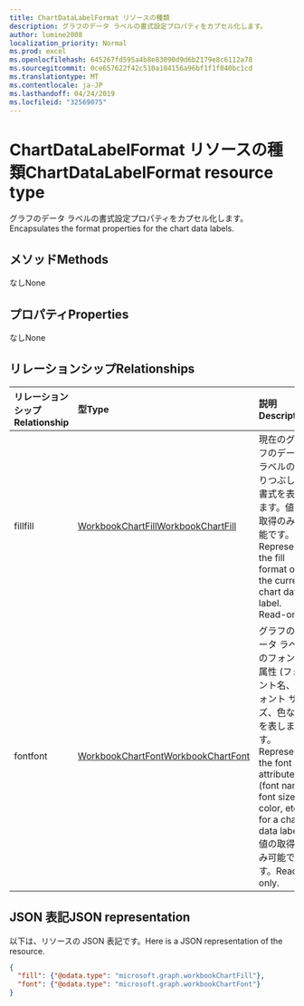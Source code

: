 ```yaml
---
title: ChartDataLabelFormat リソースの種類
description: グラフのデータ ラベルの書式設定プロパティをカプセル化します。
author: lumine2008
localization_priority: Normal
ms.prod: excel
ms.openlocfilehash: 645267fd595a4b8e83090d9d6b2179e8c6112a78
ms.sourcegitcommit: 0ce657622f42c510a104156a96bf1f1f040bc1cd
ms.translationtype: MT
ms.contentlocale: ja-JP
ms.lasthandoff: 04/24/2019
ms.locfileid: "32569075"
---
```

# <a name="chartdatalabelformat-resource-type"></a><span data-ttu-id="462b6-103">ChartDataLabelFormat リソースの種類</span><span class="sxs-lookup"><span data-stu-id="462b6-103">ChartDataLabelFormat resource type</span></span>

<span data-ttu-id="462b6-104">グラフのデータ ラベルの書式設定プロパティをカプセル化します。</span><span class="sxs-lookup"><span data-stu-id="462b6-104">Encapsulates the format properties for the chart data labels.</span></span>


## <a name="methods"></a><span data-ttu-id="462b6-105">メソッド</span><span class="sxs-lookup"><span data-stu-id="462b6-105">Methods</span></span>
<span data-ttu-id="462b6-106">なし</span><span class="sxs-lookup"><span data-stu-id="462b6-106">None</span></span>

## <a name="properties"></a><span data-ttu-id="462b6-107">プロパティ</span><span class="sxs-lookup"><span data-stu-id="462b6-107">Properties</span></span>
<span data-ttu-id="462b6-108">なし</span><span class="sxs-lookup"><span data-stu-id="462b6-108">None</span></span>

## <a name="relationships"></a><span data-ttu-id="462b6-109">リレーションシップ</span><span class="sxs-lookup"><span data-stu-id="462b6-109">Relationships</span></span>
| <span data-ttu-id="462b6-110">リレーションシップ</span><span class="sxs-lookup"><span data-stu-id="462b6-110">Relationship</span></span> | <span data-ttu-id="462b6-111">型</span><span class="sxs-lookup"><span data-stu-id="462b6-111">Type</span></span>   |<span data-ttu-id="462b6-112">説明</span><span class="sxs-lookup"><span data-stu-id="462b6-112">Description</span></span>|
|:---------------|:--------|:----------|
|<span data-ttu-id="462b6-113">fill</span><span class="sxs-lookup"><span data-stu-id="462b6-113">fill</span></span>|[<span data-ttu-id="462b6-114">WorkbookChartFill</span><span class="sxs-lookup"><span data-stu-id="462b6-114">WorkbookChartFill</span></span>](chartfill.md)|<span data-ttu-id="462b6-p101">現在のグラフのデータ ラベルの塗りつぶしの書式を表します。値の取得のみ可能です。</span><span class="sxs-lookup"><span data-stu-id="462b6-p101">Represents the fill format of the current chart data label. Read-only.</span></span>|
|<span data-ttu-id="462b6-117">font</span><span class="sxs-lookup"><span data-stu-id="462b6-117">font</span></span>|[<span data-ttu-id="462b6-118">WorkbookChartFont</span><span class="sxs-lookup"><span data-stu-id="462b6-118">WorkbookChartFont</span></span>](chartfont.md)|<span data-ttu-id="462b6-119">グラフのデータ ラベルのフォント属性 (フォント名、フォント サイズ、色など) を表します。</span><span class="sxs-lookup"><span data-stu-id="462b6-119">Represents the font attributes (font name, font size, color, etc.) for a chart data label.</span></span> <span data-ttu-id="462b6-120">値の取得のみ可能です。</span><span class="sxs-lookup"><span data-stu-id="462b6-120">Read-only.</span></span>|


## <a name="json-representation"></a><span data-ttu-id="462b6-121">JSON 表記</span><span class="sxs-lookup"><span data-stu-id="462b6-121">JSON representation</span></span>

<span data-ttu-id="462b6-122">以下は、リソースの JSON 表記です。</span><span class="sxs-lookup"><span data-stu-id="462b6-122">Here is a JSON representation of the resource.</span></span>

<!--{
  "blockType": "resource",
  "optionalProperties": [],
  "baseType": "microsoft.graph.entity",
  "@odata.type": "microsoft.graph.workbookChartDataLabelFormat"
}-->

```json
{
  "fill": {"@odata.type": "microsoft.graph.workbookChartFill"},
  "font": {"@odata.type": "microsoft.graph.workbookChartFont"}
}
```


<!-- uuid: 8fcb5dbc-d5aa-4681-8e31-b001d5168d79
2015-10-25 14:57:30 UTC -->
<!-- {
  "type": "#page.annotation",
  "description": "ChartDataLabelFormat resource",
  "keywords": "",
  "section": "documentation",
  "tocPath": ""
}-->
